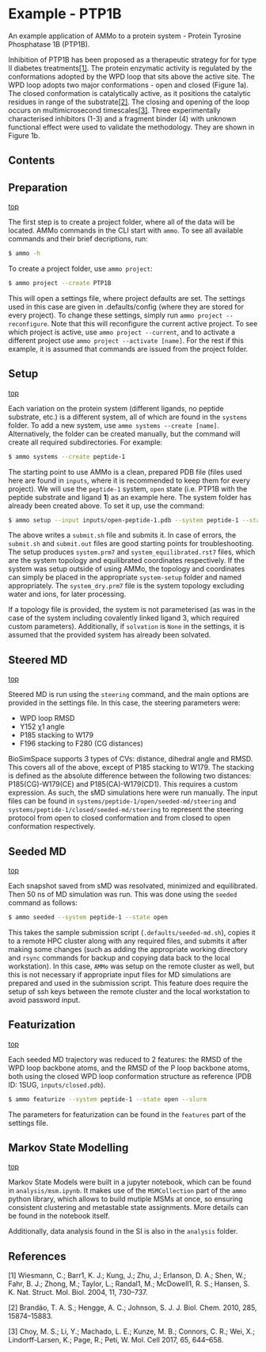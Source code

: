 # Example - PTP1B

An example application of AMMo to a protein system - Protein Tyrosine Phosphatase 1B (PTP1B).

Inhibition of PTP1B has been proposed as a therapeutic strategy for for type II diabetes treatments[[1]](#1). The protein enzymatic activity is regulated by the conformations adopted by the WPD loop that sits above the active site. The WPD loop adopts two major conformations - open and closed (Figure 1a). The closed conformation is catalytically active, as it positions the catalytic residues in range of the substrate[[2]](#2). The closing and opening of the loop occurs on multimicrosecond timescales[[3]](#3). Three experimentally characterised inhibitors (1-3) and a fragment binder (4) with unknown functional effect were used to validate the methodology. They are shown in Figure 1b.

## Contents



## Preparation
[top](#Example---PTP1B)

The first step is to create a project folder, where all of the data will be located. AMMo commands in the CLI start with `ammo`. To see all available commands and their brief decriptions, run:
```bash
$ ammo -h
```

To create a project folder, use `ammo project`:
```bash
$ ammo project --create PTP1B
```
This will open a settings file, where project defaults are set. The settings used in this case are given in .defaults/config (where they are stored for every project). To change these settings, simply run `ammo project --reconfigure`. Note that this will reconfigure the current active project. To see which project is active, use `ammo project --current`, and to activate a different project use `ammo project --activate [name]`. For the rest if this example, it is assumed that commands are issued from the project folder.

## Setup
[top](#Example---PTP1B)

Each variation on the protein system (different ligands, no peptide substrate, etc.) is a different system, all of which are found in the `systems` folder. To add a new system, use `ammo systems --create [name]`. Alternatively, the folder can be created manually, but the command will create all required subdirectories. For example:
```bash
$ ammo systems --create peptide-1
```

The starting point to use AMMo is a clean, prepared PDB file (files used here are found in `inputs`, where it is recommended to keep them for every project). We will use the `peptide-1` system, `open` state (i.e. PTP1B with the peptide substrate and ligand **1**) as an example here. The system folder has already been created above. To set it up, use the command:
```bash
$ ammo setup --input inputs/open-peptide-1.pdb --system peptide-1 --state open --slurm
```

The above writes a `submit.sh` file and submits it. In case of errors, the `submit.sh` and `submit.out` files are good starting points for troubleshooting. The setup produces `system.prm7` and `system_equilibrated.rst7` files, which are the system topology and equilibrated coordinates respectively. If the system was setup outside of using AMMo, the topology and coordinates can simply be placed in the appropriate `system-setup` folder and named appropriately. The `system_dry.prm7` file is the system topology excluding water and ions, for later processing.

If a topology file is provided, the system is not parameterised (as was in the case of the system including covalently linked ligand 3, which required custom parameters). Additionally, if `solvation` is `None` in the settings, it is assumed that the provided system has already been solvated.

## Steered MD
[top](#Example---PTP1B)

Steered MD is run using the `steering` command, and the main options are provided in the settings file. In this case, the steering parameters were:
* WPD loop RMSD
* Y152 χ1 angle
* P185 stacking to W179
* F196 stacking to F280 (CG distances)

BioSimSpace supports 3 types of CVs: distance, dihedral angle and RMSD. This covers all of the above, except of P185 stacking to W179. The stacking is defined as the absolute difference between the following two distances: P185(CG)-W179(CE) and P185(CA)-W179(CD1). This requires a custom expression. As such, the sMD simulations here were run manually. The input files can be found in `systems/peptide-1/open/seeded-md/steering` and `systems/peptide-1/closed/seeded-md/steering` to represent the steering protocol from open to closed conformation and from closed to open conformation respectively.

## Seeded MD
[top](#Example---PTP1B)

Each snapshot saved from sMD was resolvated, minimized and equilibrated. Then 50 ns of MD simulation was run. This was done using the `seeded` command as follows:

```bash
$ ammo seeded --system peptide-1 --state open
```

This takes the sample submission script (`.defaults/seeded-md.sh`), copies it to a remote HPC cluster along with any required files, and submits it after making some changes (such as adding the appropriate working directory and `rsync` commands for backup and copying data back to the local workstation). In this case, `AMMo` was setup on the remote cluster as well, but this is not necessary if appropriate input files for MD simulations are prepared and used in the submission script. This feature does require the setup of ssh keys between the remote cluster and the local workstation to avoid password input.

## Featurization
[top](#Example---PTP1B)

Each seeded MD trajectory was reduced to 2 features: the RMSD of the WPD loop backbone atoms, and the RMSD of the P loop backbone atoms, both using the closed WPD loop conformation structure as reference (PDB ID: 1SUG, `inputs/closed.pdb`).

```bash
$ ammo featurize --system peptide-1 --state open --slurm
```

The parameters for featurization can be found in the `features` part of the settings file.

## Markov State Modelling
[top](#Example---PTP1B)

Markov State Models were built in a jupyter notebook, which can be found in `analysis/msm.ipynb`. It makes use of the `MSMCollection` part of the `ammo` python library, which allows to build mutiple MSMs at once, so ensuring consistent clustering and metastable state assignments. More details can be found in the notebook itself.

Additionally, data analysis found in the SI is also in the `analysis` folder.

## References

<a id="1">[1]</a> Wiesmann, C.; Barr1, K. J.; Kung, J.; Zhu, J.; Erlanson, D. A.; Shen, W.; Fahr, B. J.; Zhong, M.; Taylor, L.; Randal1, M.; McDowell1, R. S.; Hansen, S. K. Nat. Struct. Mol. Biol. 2004, 11, 730–737.

<a id="1">[2]</a> Brandão, T. A. S.; Hengge, A. C.; Johnson, S. J. J. Biol. Chem. 2010, 285, 15874–15883.

<a id="1">[3]</a> Choy, M. S.; Li, Y.; Machado, L. E.; Kunze, M. B.; Connors, C. R.; Wei, X.; Lindorff-Larsen, K.; Page, R.; Peti, W. Mol. Cell 2017, 65, 644–658.